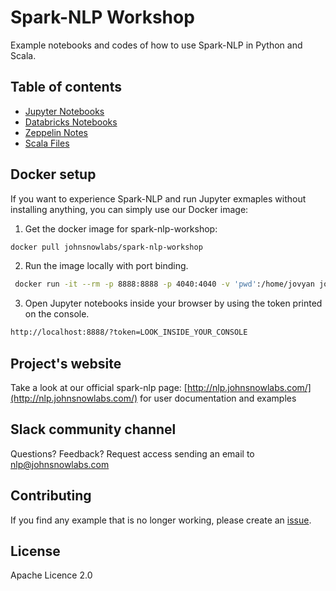 # Spark-NLP Workshop

Example notebooks and codes of how to use Spark-NLP in Python and Scala.

## Table of contents

* [Jupyter Notebooks](jupyter/)
* [Databricks Notebooks](databricks/)
* [Zeppelin Notes](zeppelin/)
* [Scala Files](scala/)

## Docker setup

If you want to experience Spark-NLP and run Jupyter exmaples without installing anything, you can simply use our Docker image:

1. Get the docker image for spark-nlp-workshop:

```bash
docker pull johnsnowlabs/spark-nlp-workshop
```

2. Run the image locally with port binding. 

```bash
 docker run -it --rm -p 8888:8888 -p 4040:4040 -v 'pwd':/home/jovyan johnsnowlabs/spark-nlp-workshop
```

3. Open Jupyter notebooks inside your browser by using the token printed on the console.

```bash
http://localhost:8888/?token=LOOK_INSIDE_YOUR_CONSOLE
```

## Project's website

Take a look at our official spark-nlp page: [http://nlp.johnsnowlabs.com/](http://nlp.johnsnowlabs.com/) for user documentation and examples

## Slack community channel

Questions? Feedback? Request access sending an email to nlp@johnsnowlabs.com

## Contributing

If you find any example that is no longer working, please create an [issue](https://github.com/JohnSnowLabs/spark-nlp-workshop/issues).

## License

Apache Licence 2.0

